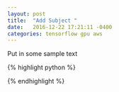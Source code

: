 ```yaml
---
layout: post
title:  "Add Subject "
date:   2016-12-22 17:21:11 -0400 
categories: tensorflow gpu aws
---
```


Put in some sample text

{% highlight python %}

{% endhighlight %}



